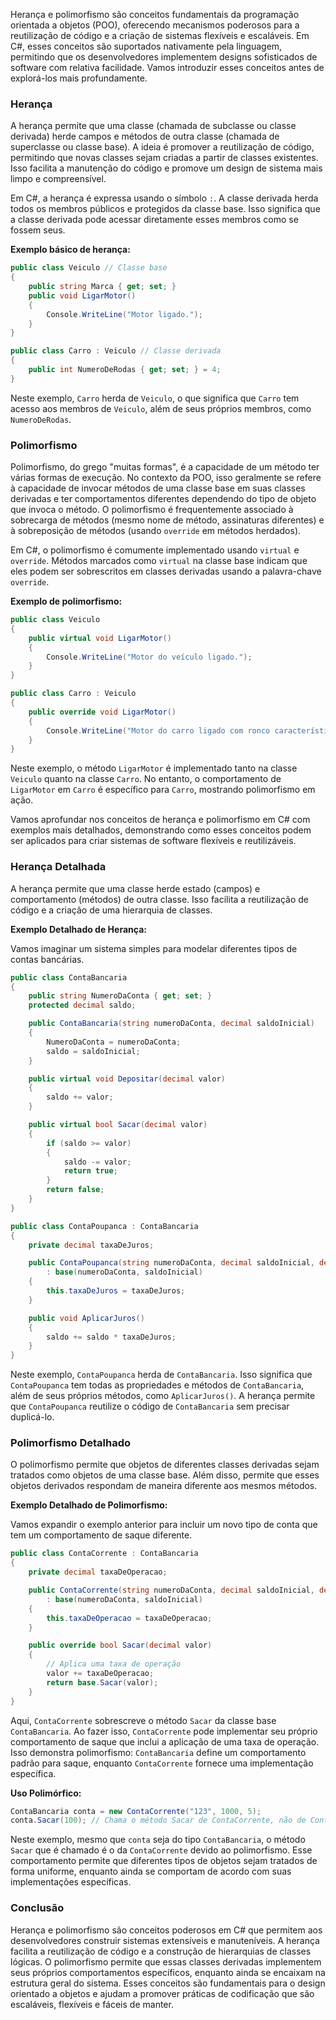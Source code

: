 Herança e polimorfismo são conceitos fundamentais da programação orientada a objetos (POO), oferecendo mecanismos poderosos para a reutilização de código e a criação de sistemas flexíveis e escaláveis. Em C#, esses conceitos são suportados nativamente pela linguagem, permitindo que os desenvolvedores implementem designs sofisticados de software com relativa facilidade. Vamos introduzir esses conceitos antes de explorá-los mais profundamente.

### Herança

A herança permite que uma classe (chamada de subclasse ou classe derivada) herde campos e métodos de outra classe (chamada de superclasse ou classe base). A ideia é promover a reutilização de código, permitindo que novas classes sejam criadas a partir de classes existentes. Isso facilita a manutenção do código e promove um design de sistema mais limpo e compreensível.

Em C#, a herança é expressa usando o símbolo `:`. A classe derivada herda todos os membros públicos e protegidos da classe base. Isso significa que a classe derivada pode acessar diretamente esses membros como se fossem seus.

**Exemplo básico de herança:**
```csharp
public class Veiculo // Classe base
{
    public string Marca { get; set; }
    public void LigarMotor()
    {
        Console.WriteLine("Motor ligado.");
    }
}

public class Carro : Veiculo // Classe derivada
{
    public int NumeroDeRodas { get; set; } = 4;
}
```
Neste exemplo, `Carro` herda de `Veiculo`, o que significa que `Carro` tem acesso aos membros de `Veiculo`, além de seus próprios membros, como `NumeroDeRodas`.

### Polimorfismo

Polimorfismo, do grego "muitas formas", é a capacidade de um método ter várias formas de execução. No contexto da POO, isso geralmente se refere à capacidade de invocar métodos de uma classe base em suas classes derivadas e ter comportamentos diferentes dependendo do tipo de objeto que invoca o método. O polimorfismo é frequentemente associado à sobrecarga de métodos (mesmo nome de método, assinaturas diferentes) e à sobreposição de métodos (usando `override` em métodos herdados).

Em C#, o polimorfismo é comumente implementado usando `virtual` e `override`. Métodos marcados como `virtual` na classe base indicam que eles podem ser sobrescritos em classes derivadas usando a palavra-chave `override`.

**Exemplo de polimorfismo:**
```csharp
public class Veiculo
{
    public virtual void LigarMotor()
    {
        Console.WriteLine("Motor do veículo ligado.");
    }
}

public class Carro : Veiculo
{
    public override void LigarMotor()
    {
        Console.WriteLine("Motor do carro ligado com ronco característico.");
    }
}
```
Neste exemplo, o método `LigarMotor` é implementado tanto na classe `Veiculo` quanto na classe `Carro`. No entanto, o comportamento de `LigarMotor` em `Carro` é específico para `Carro`, mostrando polimorfismo em ação.

Vamos aprofundar nos conceitos de herança e polimorfismo em C# com exemplos mais detalhados, demonstrando como esses conceitos podem ser aplicados para criar sistemas de software flexíveis e reutilizáveis.

### Herança Detalhada

A herança permite que uma classe herde estado (campos) e comportamento (métodos) de outra classe. Isso facilita a reutilização de código e a criação de uma hierarquia de classes.

**Exemplo Detalhado de Herança:**

Vamos imaginar um sistema simples para modelar diferentes tipos de contas bancárias.

```csharp
public class ContaBancaria
{
    public string NumeroDaConta { get; set; }
    protected decimal saldo;

    public ContaBancaria(string numeroDaConta, decimal saldoInicial)
    {
        NumeroDaConta = numeroDaConta;
        saldo = saldoInicial;
    }

    public virtual void Depositar(decimal valor)
    {
        saldo += valor;
    }

    public virtual bool Sacar(decimal valor)
    {
        if (saldo >= valor)
        {
            saldo -= valor;
            return true;
        }
        return false;
    }
}

public class ContaPoupanca : ContaBancaria
{
    private decimal taxaDeJuros;

    public ContaPoupanca(string numeroDaConta, decimal saldoInicial, decimal taxaDeJuros)
        : base(numeroDaConta, saldoInicial)
    {
        this.taxaDeJuros = taxaDeJuros;
    }

    public void AplicarJuros()
    {
        saldo += saldo * taxaDeJuros;
    }
}
```

Neste exemplo, `ContaPoupanca` herda de `ContaBancaria`. Isso significa que `ContaPoupanca` tem todas as propriedades e métodos de `ContaBancaria`, além de seus próprios métodos, como `AplicarJuros()`. A herança permite que `ContaPoupanca` reutilize o código de `ContaBancaria` sem precisar duplicá-lo.

### Polimorfismo Detalhado

O polimorfismo permite que objetos de diferentes classes derivadas sejam tratados como objetos de uma classe base. Além disso, permite que esses objetos derivados respondam de maneira diferente aos mesmos métodos.

**Exemplo Detalhado de Polimorfismo:**

Vamos expandir o exemplo anterior para incluir um novo tipo de conta que tem um comportamento de saque diferente.

```csharp
public class ContaCorrente : ContaBancaria
{
    private decimal taxaDeOperacao;

    public ContaCorrente(string numeroDaConta, decimal saldoInicial, decimal taxaDeOperacao)
        : base(numeroDaConta, saldoInicial)
    {
        this.taxaDeOperacao = taxaDeOperacao;
    }

    public override bool Sacar(decimal valor)
    {
        // Aplica uma taxa de operação
        valor += taxaDeOperacao;
        return base.Sacar(valor);
    }
}
```

Aqui, `ContaCorrente` sobrescreve o método `Sacar` da classe base `ContaBancaria`. Ao fazer isso, `ContaCorrente` pode implementar seu próprio comportamento de saque que inclui a aplicação de uma taxa de operação. Isso demonstra polimorfismo: `ContaBancaria` define um comportamento padrão para saque, enquanto `ContaCorrente` fornece uma implementação específica.

**Uso Polimórfico:**

```csharp
ContaBancaria conta = new ContaCorrente("123", 1000, 5);
conta.Sacar(100); // Chama o método Sacar de ContaCorrente, não de ContaBancaria
```

Neste exemplo, mesmo que `conta` seja do tipo `ContaBancaria`, o método `Sacar` que é chamado é o da `ContaCorrente` devido ao polimorfismo. Esse comportamento permite que diferentes tipos de objetos sejam tratados de forma uniforme, enquanto ainda se comportam de acordo com suas implementações específicas.

### Conclusão

Herança e polimorfismo são conceitos poderosos em C# que permitem aos desenvolvedores construir sistemas extensíveis e manuteníveis. A herança facilita a reutilização de código e a construção de hierarquias de classes lógicas. O polimorfismo permite que essas classes derivadas implementem seus próprios comportamentos específicos, enquanto ainda se encaixam na estrutura geral do sistema. Esses conceitos são fundamentais para o design orientado a objetos e ajudam a promover práticas de codificação que são escaláveis, flexíveis e fáceis de manter.